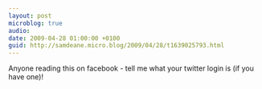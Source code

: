 ```yaml
---
layout: post
microblog: true
audio: 
date: 2009-04-28 01:00:00 +0100
guid: http://samdeane.micro.blog/2009/04/28/t1639025793.html
---
```

Anyone reading this on facebook - tell me what your twitter login is (if you have one)!
